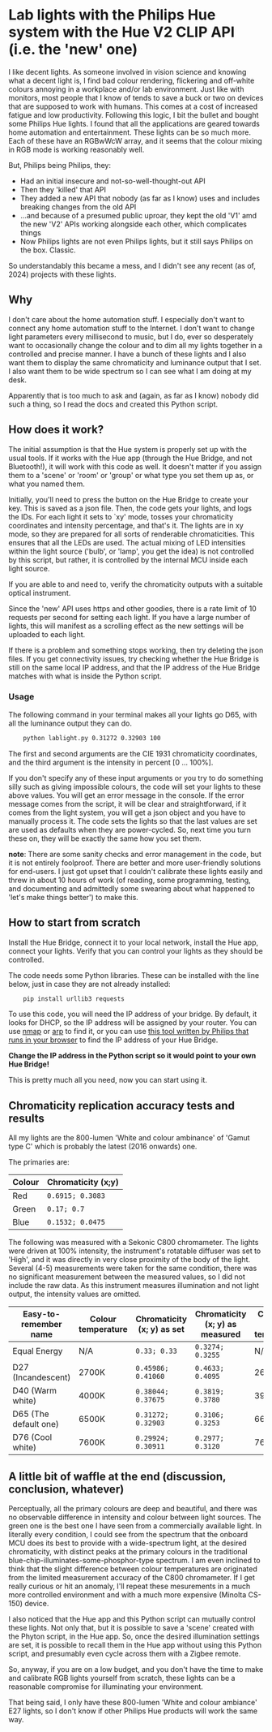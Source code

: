 # Lab lights with the Philips Hue system with the Hue V2 CLIP API (i.e. the 'new' one)

I like decent lights. As someone involved in vision science and knowing what a decent light is, I find bad colour rendering, flickering and off-white colours annoying in a workplace and/or lab environment. Just like with monitors, most people that I know of tends to save a buck or two on devices that are supposed to work with humans. This comes at a cost of increased fatigue and low productivity. Following this logic, I bit the bullet and bought some Philips Hue lights. I found that all the applications are geared towards home automation and entertainment. These lights can be so much more. Each of these have an RGBwWcW array, and it seems that the colour mixing in RGB mode is working reasonably well.

But, Philips being Philips, they:

* Had an initial insecure and not-so-well-thought-out API
* Then they 'killed' that API
* They added a new API that nobody (as far as I know) uses and includes breaking changes from the old API
* ...and because of a presumed public uproar, they kept the old 'V1' amd the new 'V2' APIs working alongside each other, which complicates things
* Now Philips lights are not even Philips lights, but it still says Philips on the box. Classic.

So understandably this became a mess, and I didn't see any recent (as of, 2024) projects with these lights.

## Why

 I don't care about the home automation stuff. I especially don't want to connect any home automation stuff to the Internet. I don't want to change light parameters every millisecond to music, but I do, ever so desperately want to occasionally change the colour and to dim all my lights together in a controlled and precise manner. I have a bunch of these lights and I also want them to display the same chromaticity and luminance output that I set. I also want them to be wide spectrum so I can see what I am doing at my desk.

 Apparently that is too much to ask and (again, as far as I know) nobody did such a thing, so I read the docs and created this Python script.

## How does it work?

 The initial assumption is that the Hue system is properly set up with the usual tools. If it works with the Hue app (through the Hue Bridge, and not Bluetooth!), it will work with this code as well. It doesn't matter if you assign them to a 'scene' or 'room' or 'group' or what type you set them up as, or what you named them.

Initially, you'll need to press the button on the Hue Bridge to create your key. This is saved as a json file. Then, the code gets your lights, and logs the IDs. For each light it sets to `xy' mode, tosses your chromaticity coordinates and intensity percentage, and that's it. The lights are in xy mode, so they are prepared for all sorts of renderable chromaticities. This ensures that all the LEDs are used. The actual mixing of LED intensities within the light source ('bulb', or 'lamp', you get the idea) is not controlled by this script, but rather, it is controlled by the internal MCU inside each light source.

 If you are able to and need to, verify the chromaticity outputs with a suitable optical instrument.

 Since the 'new' API uses https and other goodies, there is a rate limit of 10 requests per second for setting each light. If you have a large number of lights, this will manifest as a scrolling effect as the new settings will be uploaded to each light.

 If there is a problem and something stops working, then try deleting the json files. If you get connectivity issues, try checking whether the Hue Bridge is still on the same local IP address, and that the IP address of the Hue Bridge matches with what is inside the Python script.

### Usage

 The following command in your terminal makes all your lights go D65, with all the luminance output they can do.

```sh
    python lablight.py 0.31272 0.32903 100
```

The first and second arguments are the CIE 1931 chromaticity coordinates, and the third argument is the intensity in percent [0 ... 100%].

If you don't specify any of these input arguments or you try to do something silly such as giving impossible colours, the code will set your lights to these above values. You will get an error message in the console. If the error message comes from the script, it will be clear and straightforward, if it comes from the light system, you will get a json object and you have to manually process it. The code sets the lights so that the last values are set are used as defaults when they are power-cycled. So, next time you turn these on, they will be exactly the same how you set them.

**note**: There are some sanity checks and error management in the code, but it is not entirely foolproof. There are better and more user-friendly solutions for end-users. I just got upset that I couldn't calibrate these lights easily and threw in about 10 hours of work (of reading, some programming, testing, and documenting and admittedly some swearing about what happened to 'let's make things better') to make this.

## How to start from scratch

 Install the Hue Bridge, connect it to your local network, install the Hue app, connect your lights. Verify that you can control your lights as they should be controlled.

 The code needs some Python libraries. These can be installed with the line below, just in case they are not already installed:

```sh
    pip install urllib3 requests
```

 To use this code, you will need the IP address of your bridge. By default, it looks for DHCP, so the IP address will be assigned by your router. You can use [nmap](https://nmap.org/download.html) or [arp](https://en.wikipedia.org/wiki/Address_Resolution_Protocol) to find it, or you can use [this tool written by Philips that runs in your browser](https://discovery.meethue.com/) to find the IP address of your Hue Bridge.

 **Change the IP address in the Python script so it would point to your own Hue Bridge!**

 This is pretty much all you need, now you can start using it.

## Chromaticity replication accuracy tests and results

All my lights are the 800-lumen 'White and colour ambinance' of 'Gamut type C' which is probably the latest (2016 onwards) one.

The primaries are:

| Colour | Chromaticity (x;y) |
|--------|---------------|
| Red | `0.6915; 0.3083` |
| Green | `0.17; 0.7` |
| Blue | `0.1532; 0.0475` |

The following was measured with a Sekonic C800 chromameter. The lights were driven at 100% intensity, the instrument's rotatable diffuser was set to 'High', and it was directly in very close proximity of the body of the light. Several (4-5) measurements were taken for the same condition, there was no significant measurement between the measured values, so I did not include the raw data. As this instrument measures illumination and not light output, the intensity values are omitted.

| Easy-to-remember name | Colour temperature | Chromaticity (x; y) as set | Chromaticity (x; y) as measured | Calculated colour temperature |
|-----------------------|--------------------|------------------------|-----------------------------|-------------------------------|
| Equal Energy | N/A | `0.33; 0.33` | `0.3274; 0.3255` | N/A |
| D27 (Incandescent) | 2700K | `0.45986; 0.41060` | `0.4633; 0.4095` | 2644K |
| D40 (Warm white) | 4000K | `0.38044; 0.37675` | `0.3819; 0.3780` | 3969K |
| D65 (The default one) | 6500K | `0.31272; 0.32903` | `0.3106; 0.3253` | 6651K |
| D76 (Cool white) | 7600K | `0.29924; 0.30911` | `0.2977; 0.3120` | 7657K |

## A little bit of waffle at the end (discussion, conclusion, whatever)

Perceptually, all the primary colours are deep and beautiful, and there was no observable difference in intensity and colour between light sources. The green one is the best one I have seen from a commercially available light. In literally every condition, I could see from the spectrum that the onboard MCU does its best to provide with a wide-spectrum light, at the desired chromaticity, with distinct peaks at the primary colours in the traditional blue-chip-illuminates-some-phosphor-type spectrum. I am even inclined to think that the slight difference between colour temperatures are originated from the limited measurement accuracy of the C800 chromameter. If I get really curious or hit an anomaly, I'll repeat these mesurements in a much more controlled environment and with a much more expensive (Minolta CS-150) device.

I also noticed that the Hue app and this Python script can mutually control these lights. Not only that, but it is possible to save a 'scene' created with the Phyton script, in the Hue app. So, once the desired illumination settings are set, it is possible to recall them in the Hue app without using this Python script, and presumably even cycle across them with a Zigbee remote.

So, anyway, if you are on a low budget, and you don't have the time to make and calibrate RGB lights yourself from scratch, these lights can be a reasonable compromise for illuminating your environment.

That being said, I only have these 800-lumen 'White and colour ambiance' E27 lights, so I don't know if other Philips Hue products will work the same way.
